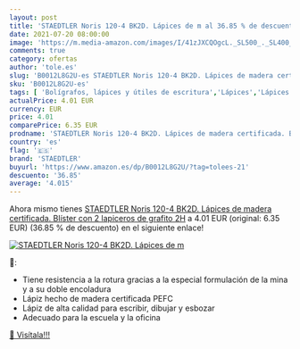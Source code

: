 ```yaml
---
layout: post
title: 'STAEDTLER Noris 120-4 BK2D. Lápices de m al 36.85 % de descuento'
date: 2021-07-20 08:00:00
image: 'https://m.media-amazon.com/images/I/41zJXCQOgcL._SL500_._SL400_.jpg'
comments: true
category: ofertas
author: 'tole.es'
slug: 'B0012L8G2U-es STAEDTLER Noris 120-4 BK2D. Lápices de madera certificada....'
sku: 'B0012L8G2U-es'
tags: [ 'Bolígrafos, lápices y útiles de escritura','Lápices','Lápices de madera','Oficina y papelería','lápices','staedtler', ]
actualPrice: 4.01 EUR
currency: EUR
price: 4.01
comparePrice: 6.35 EUR
prodname: 'STAEDTLER Noris 120-4 BK2D. Lápices de madera certificada. Blíster con 2 lapiceros de grafito 2H'
country: 'es'
flag: '🇪🇸'
brand: 'STAEDTLER'
buyurl: 'https://www.amazon.es/dp/B0012L8G2U/?tag=tolees-21'
descuento: '36.85'
average: '4.015'
---
```


Ahora mismo tienes [STAEDTLER Noris 120-4 BK2D. Lápices de madera certificada. Blíster con 2 lapiceros de grafito 2H](https://www.amazon.es/dp/B0012L8G2U/?tag=tolees-21) a 4.01 EUR (original: 6.35 EUR) (36.85 %  de descuento) en el siguiente enlace!

[![STAEDTLER Noris 120-4 BK2D. Lápices de m](https://m.media-amazon.com/images/I/41zJXCQOgcL._SL500_._SL400_.jpg)](https://www.amazon.es/dp/B0012L8G2U/?tag=tolees-21)

🔎:

- Tiene resistencia a la rotura gracias a la especial formulación de la mina y a su doble encoladura
- Lápiz hecho de madera certificada PEFC
- Lápiz de alta calidad para escribir, dibujar y esbozar
- Adecuado para la escuela y la oficina

[🛒 Visítala!!!](https://www.amazon.es/dp/B0012L8G2U/?tag=tolees-21)
